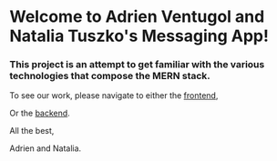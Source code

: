 # Welcome to Adrien Ventugol and Natalia Tuszko's Messaging App!

### This project is an attempt to get familiar with the various technologies that compose the MERN stack.

To see our work, please navigate to either the [frontend](https://github.com/tushco/AdrienAndNatalia/tree/main/client),

Or the [backend](https://github.com/tushco/AdrienAndNatalia/tree/main/server).

All the best,

Adrien and Natalia.
